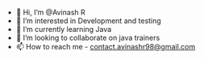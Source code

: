 - 👋 Hi, I’m @Avinash R 
- 👀 I’m interested in Development and testing
- 🌱 I’m currently learning Java 
- 💞️ I’m looking to collaborate on java trainers
- 📫 How to reach me - contact.avinashr98@gmail.com

<!---
aviR98/aviR98 is a ✨ special ✨ repository because its `README.md` (this file) appears on your GitHub profile.
You can click the Preview link to take a look at your changes.
--->
